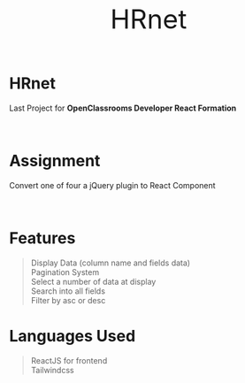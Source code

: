 <font size="15"><p align="center">HRnet</p></font>

<br>

# HRnet

Last Project for **OpenClassrooms Developer React Formation**

<br>

# Assignment

Convert one of four a jQuery plugin to React Component

<br>

# Features

> Display Data (column name and fields data) <br/>
> Pagination System <br/>
> Select a number of data at display <br/>
> Search into all fields <br/>
> Filter by asc or desc <br/>

# Languages Used

> ReactJS for frontend <br/>
> Tailwindcss
